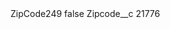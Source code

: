 <?xml version="1.0" encoding="UTF-8"?>
<CustomMetadata xmlns="http://soap.sforce.com/2006/04/metadata" xmlns:xsi="http://www.w3.org/2001/XMLSchema-instance" xmlns:xsd="http://www.w3.org/2001/XMLSchema">
    <label>ZipCode249</label>
    <protected>false</protected>
    <values>
        <field>Zipcode__c</field>
        <value xsi:type="xsd:string">21776</value>
    </values>
</CustomMetadata>
